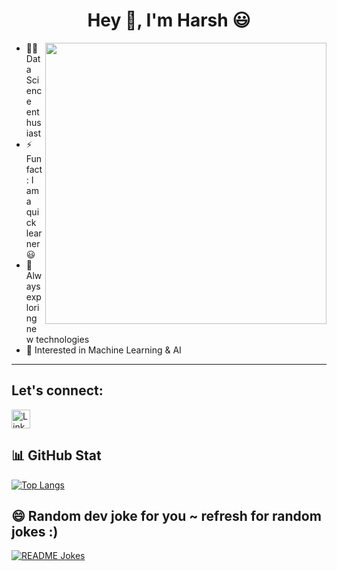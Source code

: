 <h1 align="center">Hey 👋, I'm Harsh &#128515</h1>

<!-- Introduction -->
<!-- Animation Typing
[![Typing SVG](https://readme-typing-svg.herokuapp.com?font=Fira+Code&pause=1000&color=36F7B4&width=435&lines=I+am+a+Data+Science+Student )](https://git.io/typing-svg) -->

<!-- Image Gifs (now smaller) --> 
<img src="https://camo.githubusercontent.com/4d9f5ecceb711eec6e2018f38a5677dc657c9738d4a65ba3b928c41c0a45b439/68747470733a2f2f6d69726f2e6d656469756d2e636f6d2f6d61782f313336302f302a37513379765349765f7430696f4a2d5a2e676966" align="right" width="450"/>

- 🧑‍💻 Data Science enthusiast  
- ⚡ Fun fact: I am a quick learner 😃  
- 🌱 Always exploring new technologies  
- 🎯 Interested in Machine Learning & AI  

---

<!-- Social icons -->
##  Let's  connect:

<p >
  <a href="https://www.linkedin.com/in/harshwardhankotkar/" target="www.linkedin.com/in/harshwardhankotkar"><img alt="LinkedIn" src="https://img.shields.io/badge/linkedin-%230077B5.svg?&style=for-the-badge&logo=linkedin&logoColor=white"  height="30px"/></a> 
</p>

<!-- GitHub Stats -->
## 📊 GitHub Stat

[![Top Langs](https://github-readme-stats.vercel.app/api/top-langs/?username=IdowuAdamo&layout=compact&theme=vision-friendly-light)](https://github.com/anuraghazra/github-readme-stats)

## 😄 Random dev joke for you ~ refresh for random jokes :)

<a href="https://readme-jokes.vercel.app"><img align="center" src="https://readme-jokes.vercel.app/api?theme=prussian" alt="README Jokes"></a>
